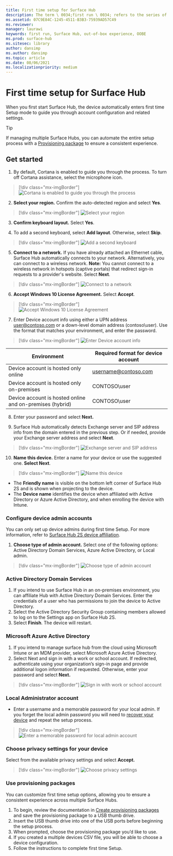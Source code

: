 ```yaml
---
title: First time setup for Surface Hub
description: The term \ 0034;first run \ 0034; refers to the series of steps you'll go through the first time you power up your Microsoft Surface Hub, and means the same thing as \ 0034;out-of-box experience \ 0034; (OOBE). This section will walk you through the process.
ms.assetid: 07C9E84C-1245-4511-B3B3-75939AD57C49
ms.reviewer: 
manager: laurawi
keywords: first run, Surface Hub, out-of-box experience, OOBE
ms.prod: surface-hub
ms.sitesec: library
author: dansimp
ms.author: dansimp
ms.topic: article
ms.date: 08/06/2021
ms.localizationpriority: medium
---
```


# First time setup for Surface Hub

When you first start Surface Hub, the device automatically enters first time Setup mode to guide you through account configuration and related settings.

> [!TIP]
> If managing multiple Surface Hubs, you can automate the entire setup process with a [Provisioning package](#use-provisioning-packages) to ensure a consistent experience.

## Get started

1. By default, Cortana is enabled to guide you through the process. To turn off Cortana assistance, select the microphone icon.

> [!div class="mx-imgBorder"]
> ![Cortana is enabled to guide you through the process](images/hub-setup-cortana.png)

2. **Select your region.** Confirm the auto-detected region and select **Yes**.

> [!div class="mx-imgBorder"]
> ![Select your region](images/hub-setup-region.png)

3. **Confirm keyboard layout.** Select **Yes**.

4. To add a second keyboard, select **Add layout**. Otherwise, select **Skip**.

> [!div class="mx-imgBorder"]
> ![Add a second keyboard](images/hub-setup-2keyboard.png)

 5. **Connect to a network.** If you have already attached an Ethernet cable, Surface Hub automatically connects to your network. Alternatively, you can connect to a wireless network. **Note:** You cannot connect to a wireless network in hotspots (captive portals) that redirect sign-in requests to a provider's website. Select **Next**.

> [!div class="mx-imgBorder"]
> ![Connect to a network](images/hub-setup-network.png)

6. **Accept Windows 10 License Agreement.** Select **Accept**.

> [!div class="mx-imgBorder"]
> ![Accept Windows 10 License Agreement](images/hub-setup-license.png)

7. Enter Device account info using either a UPN address user@contoso.com or a down-level domain address (contoso\user). Use the format that matches your environment, and enter the password.

> [!div class="mx-imgBorder"]
> ![Enter Device account info](images/hub-setup-device-account.png)

| Environment                                              | Required format for device account |
| -------------------------------------------------------- | ---------------------------------- |
| Device account is hosted only online                     | username@contoso.com               |
| Device account is hosted only on-premises                | CONTOSO\user                       |
| Device account is hosted online and on-premises (hybrid) | CONTOSO\user                       |

8. Enter your password and select **Next.**

9. Surface Hub automatically detects Exchange server and SIP address info from the domain entered in the previous step. Or if needed, provide your Exchange server address and select **Next**.

> [!div class="mx-imgBorder"]
> ![Exchange server and SIP address](images/hub-setup-exchange.png)

10. **Name this device.** Enter a name for your device or use the suggested one. **Select Next**.

> [!div class="mx-imgBorder"]
> ![Name this device](images/hub-setup-name.png)

- The **Friendly name** is visible on the bottom left corner of Surface Hub 2S and is shown when projecting to the device.
- The **Device name** identifies the device when affiliated with Active Directory or Azure Active Directory, and when enrolling the device with Intune.

### Configure device admin accounts

You can only set up device admins during first time Setup. For more information, refer to [Surface Hub 2S device affiliation](/surface-hub/prepare-your-environment-for-surface-hub#device-affiliation).

1. **Choose type of admin account.** Select one of the following options: Active Directory Domain Services, Azure Active Directory, or Local admin.

> [!div class="mx-imgBorder"]
> ![Choose type of admin account](images/hub-setup-join.png)

### Active Directory Domain Services

1. If you intend to use Surface Hub in an on-premises environment, you can affiliate Hub with Active Directory Domain Services.  Enter the credentials of a user who has permissions to join the device to Active Directory.
2. Select the Active Directory Security Group containing members allowed to log on to the Settings app on Surface Hub 2S.
3. Select **Finish**. The device will restart.

### Microsoft Azure Active Directory

1. If you intend to manage surface hub from the cloud using Microsoft Intune or an MDM provider, select Microsoft Azure Active Directory.
2. Select Next and sign in with a work or school account. If redirected, authenticate using your organization’s sign-in page and provide additional logon information if requested. Otherwise, enter your password and select **Next.**

> [!div class="mx-imgBorder"]
> ![Sign in with work or school account](images/hub-setup-signin.png)

### Local Administrator account

- Enter a username and a memorable password for your local admin. If you forget the local admin password you will need to [recover your device](surface-hub-2s-recover-reset.md) and repeat the setup process.  

> [!div class="mx-imgBorder"]
> ![Enter a memorable password for local admin account](images/hub-local-admin.png)

### Choose privacy settings for your device

Select from the available privacy settings and select **Accept.**

> [!div class="mx-imgBorder"]
> ![Choose privacy settings](images/hub-setup-privacy.png)

### Use provisioning packages

You can customize first time setup options, allowing you to ensure a consistent experience across multiple Surface Hubs.

1. To begin, review the documentation in [Create provisioning packages](provisioning-packages-for-surface-hub.md) and save the provisioning package to a USB thumb drive.
2. Insert the USB thumb drive into one of the USB ports before beginning the setup process.
3. When prompted, choose the provisioning package you’d like to use.
4. If you created a multiple devices CSV file, you will be able to choose a device configuration.
5. Follow the instructions to complete first time Setup.
